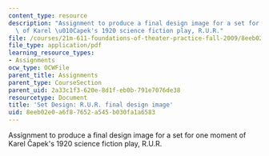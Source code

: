 ```yaml
---
content_type: resource
description: "Assignment to produce a final design image for a set for one moment\
  \ of Karel \u010Capek's 1920 science fiction play, R.U.R."
file: /courses/21m-611-foundations-of-theater-practice-fall-2009/8eeb02e0a6f87652a545b030fa1a6583_MIT21M_611F09_setdesign3.pdf
file_type: application/pdf
learning_resource_types:
- Assignments
ocw_type: OCWFile
parent_title: Assignments
parent_type: CourseSection
parent_uid: 2a33c1f3-620e-8d1f-eb0b-791e7076de38
resourcetype: Document
title: 'Set Design: R.U.R. final design image'
uid: 8eeb02e0-a6f8-7652-a545-b030fa1a6583
---
```

Assignment to produce a final design image for a set for one moment of Karel Čapek's 1920 science fiction play, R.U.R.

